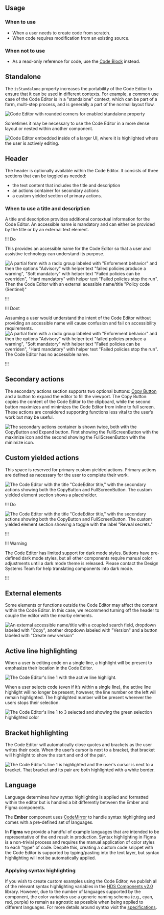 ## Usage

### When to use

- When a user needs to create code from scratch.
- When code requires modification from an existing source.

### When not to use

- As a read-only reference for code, use the [Code Block](/components/code-block) instead.

## Standalone

The `isStandalone` property increases the portability of the Code Editor to ensure that it can be used in different contexts. For example, a common use case of the Code Editor is in a "standalone" context, which can be part of a form, multi-step process, and is generally a part of the normal layout flow.

![Code Editor with rounded corners for enabled standalone property](/assets/components/code-editor/code-editor-rounded-standalone.png)

Sometimes it may be necessary to use the Code Editor in a more dense layout or nested within another component.

![Code Editor embedded inside of a larger UI, where it is highlighted where the user is actively editing.](/assets/components/code-editor/code-editor-block-level.png)

## Header

The header is optionally available within the Code Editor. It consists of three sections that can be toggled as needed:

- the text content that includes the title and description
- an actions container for secondary actions
- a custom yielded section of primary actions.

### When to use a title and description

A title and description provides additional contextual information for the Code Editor. An accessible name is mandatory and can either be provided by the title or by an external text element.

!!! Do

This provides an accessible name for the Code Editor so that a user and assistive technology can understand its purpose.

![A partial form with a radio group labeled with "Enforement behavior" and then the options "Advisory" with helper text "failed policies produce a warning", "Soft mandatory" with helper text "Failed policies can be overriden", "Hard mandatory" with helper text "Failed policies stop the run". Then the Code Editor with an external acessible name/title "Policy code (Sentinel)"](/assets/components/code-editor/code-editor-external-do-accessible-name.png)

!!!

!!! Dont


Assuming a user would understand the intent of the Code Editor without providing an accessible name will cause confusion and fail on accessibility requirements.
![A partial form with a radio group labeled with "Enforement behavior" and then the options "Advisory" with helper text "failed policies produce a warning", "Soft mandatory" with helper text "Failed policies can be overriden", "Hard mandatory" with helper text "Failed policies stop the run". The Code Editor has no accessible name.](/assets/components/code-editor/code-editor-dont-external-accessible-name.png)

!!!

## Secondary actions

The secondary actions section supports two optional buttons: [Copy Button](/components/copy/button) and a button to expand the editor to fill the viewport. The Copy Button copies the content of the Code Editor to the clipboard, while the second button maximizes and minimizes the Code Editor from inline to full screen. These actions are considered supporting functions less vital to the user’s work but may be useful.

![The secondary actions container is shown twice, both with the CopyButton and Expand button. First showing the FullScreenButton with the maximize icon and the second showing the FullScreenButton with the minimize icon.](/assets/components/code-editor/code-editor-secondary-actions.png)

## Custom yielded actions

This space is reserved for primary custom yielded actions. Primary actions are defined as necessary for the user to complete their work.

![The Code Editor with the title "CodeEditor title," with the secondary actions showing both the CopyButton and FullScreenButton. The custom yielded element section shows a placeholder.](/assets/components/code-editor/code-editor-yielded-actions-placeholder.png)

!!! Do

![The Code Editor with the title "CodeEditor title," with the secondary actions showing both the CopyButton and FullScreenButton. The custom yielded element section showing a toggle with the label "Reveal secrets."](/assets/components/code-editor/code-editor-primary-yielded-actions.png)

!!!

!!! Warning

The Code Editor has limited support for dark mode styles. Buttons have pre-defined dark mode styles, but all other components require manual color adjustments until a dark mode theme is released. Please contact the Design Systems Team for help translating components into dark mode.

!!!

## External elements

Some elements or functions outside the Code Editor may affect the content within the Code Editor. In this case, we recommend turning off the header to couple the editor with the nearby elements.

![An external accessible name/title with a coupled search field, dropdown labeled with "Copy", another dropdown labeled with "Version" and a button labeled with "Create new version"](/assets/components/code-editor/code-editor-external-functions.png)


## Active line highlighting

When a user is editing code on a single line, a highlight will be present to emphasize their location in the Code Editor.

![The Code Editor's line 1 with the active line highlight.](/assets/components/code-editor/code-editor-code-active-line.png)

When a user selects code (even if it’s within a single line), the active line highlight will no longer be present, however, the line number on the left will remain highlighted. The highlighted number will be present wherever the users stops their selection.

![The Code Editor's line 1 to 3 selected and showing the green selection highlighted color](/assets/components/code-editor/code-editor-line-selection.png)

## Bracket highlighting

The Code Editor will automatically close quotes and brackets as the user writes their code. When the user’s cursor is next to a bracket, that bracket will highlight to show the start and end of the pair.

![The Code Editor's line 1 is highlighted and the user's cursor is next to a bracket. That bracket and its pair are both highlighted with a white border.](/assets/components/code-editor/code-editor-bracket-highlighting.png)

## Language

Language determines how syntax highlighting is applied and formatted within the editor but is handled a bit differently between the Ember and Figma components.

The **Ember** component uses [CodeMirror](https://codemirror.net/) to handle syntax highlighting and comes with a pre-defined set of languages.

In **Figma** we provide a handful of example languages that are intended to be representative of the end result in production. Syntax highlighting in Figma is a non-trivial process and requires the manual application of color styles to each "type" of code. Despite this, creating a custom code snippet with the Code Editor is supported by typing/pasting into the text layer, but syntax highlighting will not be automatically applied.

### Applying syntax highlighting

If you wish to create custom examples using the Code Editor, we publish all of the relevant syntax highlighting variables in the [HDS Components v2.0](https://www.figma.com/design/iweq3r2Pi8xiJfD9e6lOhF/HDS-Components-v2.0?node-id=67166-37020&t=gWdKy44MzTP4cTRo-1) library. However, due to the number of languages supported by the component, the color variables use a generic naming schema (e.g., cyan, red, purple) to remain as agnostic as possible when being applied to different languages.
For more details around syntax visit the [specifications](https://helios.hashicorp.design/components/code-editor?tab=specifications).
